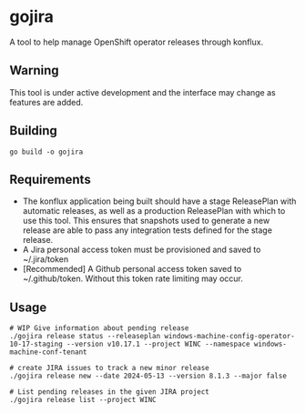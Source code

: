 # gojira

A tool to help manage OpenShift operator releases through konflux.

## Warning

This tool is under active development and the interface may change as features are added.

## Building
```
go build -o gojira
```

## Requirements

* The konflux application being built should have a stage ReleasePlan with automatic releases, as well as a production
  ReleasePlan with which to use this tool. This ensures that snapshots used to generate a new release are able to pass
  any integration tests defined for the stage release.
* A Jira personal access token must be provisioned and saved to ~/.jira/token
* [Recommended] A Github personal access token saved to ~/.github/token. Without this token rate limiting may occur.

## Usage

```
# WIP Give information about pending release
./gojira release status --releaseplan windows-machine-config-operator-10-17-staging --version v10.17.1 --project WINC --namespace windows-machine-conf-tenant

# create JIRA issues to track a new minor release
./gojira release new --date 2024-05-13 --version 8.1.3 --major false

# List pending releases in the given JIRA project
./gojira release list --project WINC
```

